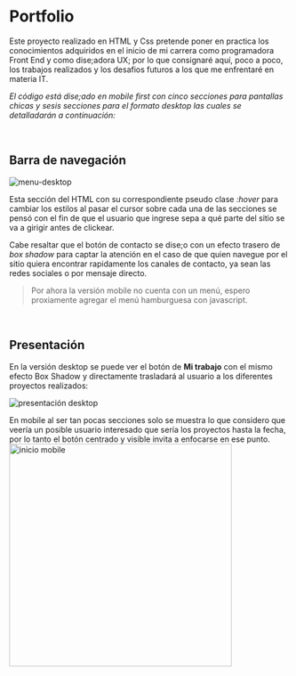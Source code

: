# Portfolio 

Este proyecto realizado en HTML y Css pretende poner en practica los conocimientos adquiridos en el inicio de mi carrera como programadora Front End y como dise;adora UX; por lo que consignaré aquí, poco a poco, los trabajos realizados y los desafios futuros a los que me enfrentaré en materia IT.

_El código está dise;ado en mobile first con cinco secciones para pantallas chicas y sesis secciones para el formato desktop las cuales se detalladarán a continuación:_

<br>

## Barra de navegación 

![menu-desktop](https://github.com/edyuarca/Portfolio/assets/71739451/0042b482-c03d-4234-b543-f7b517bd65e8)

Esta sección del HTML con su correspondiente pseudo clase *:hover* para cambiar los estilos al pasar el cursor sobre cada una de las secciones se pensó con el fin de que el usuario que ingrese sepa a qué parte del sitio se va a girigir antes de clickear. 

Cabe resaltar que el botón de contacto se dise;o con un efecto trasero de *box shadow* para captar la atención en el caso de que quien navegue por el sitio quiera encontrar rapidamente los canales de contacto, ya sean las redes sociales o por mensaje directo.

>Por ahora la versión mobile no cuenta con un menú, espero proxiamente agregar el menú hamburguesa con javascript.

<br>

## Presentación 
 
 En la versión desktop se puede ver el botón de **Mi trabajo** con el mismo efecto Box Shadow y directamente trasladará al usuario a los diferentes proyectos realizados:
 
 ![presentación desktop](https://github.com/edyuarca/Portfolio/assets/71739451/32567d68-2c74-4a52-945a-f5cb8502cf05) 

 En mobile al ser tan pocas secciones solo se muestra lo que considero que veería un posible usuario interesado que sería los proyectos hasta la fecha, por lo tanto el botón centrado y visible invita a enfocarse en ese punto. 
<img width="400" alt="inicio mobile" src="https://github.com/edyuarca/Portfolio/assets/71739451/93cb491c-47ef-4584-8f7a-ed2563b2b9bd">

